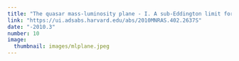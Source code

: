 ```yaml
---
title: "The quasar mass-luminosity plane - I. A sub-Eddington limit for quasars"
link: "https://ui.adsabs.harvard.edu/abs/2010MNRAS.402.2637S"
date: "-2010.3"
number: 10
image: 
  thumbnail: images/mlplane.jpeg
---
```


